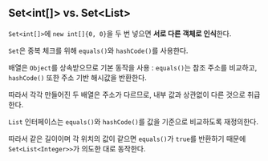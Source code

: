 ## Set<int[]> vs. Set<List<Integer>>
`Set<int[]>`에 `new int[]{0, 0}`을 두 번 넣으면 **서로 다른 객체로 인식**한다.

`Set`은 중복 체크를 위해 `equals()`와 `hashCode()`를 사용한다.

배열은 `Object`를 상속받으므로 기본 동작을 사용 : `equals()`는 참조 주소를 비교하고, `hashCode()` 또한 주소 기반 해시값을 반환한다.

따라서 각각 만들어진 두 배열은 주소가 다르므로, 내부 값과 상관없이 다른 것으로 취급한다.

`List` 인터페이스는 `equals()`와 `hashCode()`를 값을 기준으로 비교하도록 재정의한다.

따라서 같은 길이이며 각 위치의 값이 같으면 `equals()`가 `true`를 반환하기 때문에 `Set<List<Integer>>`가 의도한 대로 동작한다.

